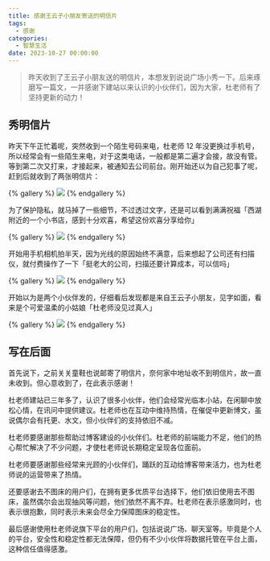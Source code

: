 ```yaml
---
title: 感谢王云子小朋友寄送的明信片
tags:
  - 感谢
categories:
  - 智慧生活
date: 2023-10-27 00:00:00
---
```


> 昨天收到了王云子小朋友送的明信片，本想发到说说广场小秀一下。后来琢磨写一篇文，一并感谢下建站以来认识的小伙伴们，因为大家，杜老师有了坚持更新的动力！

<!-- more -->

## 秀明信片

昨天下午正忙着呢，突然收到一个陌生号码来电，杜老师 12 年没更换过手机号，所以经常会有一些陌生来电，对于这类电话，一般都是第二遍才会接，故没有管。等到第二次又打来，才接起来，被通知去公司前台。刚开始还以为自己犯事了呢，赶到后就收到了两张明信片：

{% gallery %}
![](https://cdn.dusays.com/2023/10/640-1.jpg)
{% endgallery %}

为了保护隐私，就马掉了一些细节，不过透过文字，还是可以看到满满祝福「西湖附近的一个小书店，感到十分欢喜，希望这份欢喜分享给你」

{% gallery %}
![](https://cdn.dusays.com/2023/10/640-2.jpg)
{% endgallery %}

开始用手机相机拍半天，因为光线的原因始终不满意，后来想起了公司还有扫描仪，就付费操作了一下「挺老大的公司，扫描还要计算成本，可以信吗」

{% gallery %}
![](https://cdn.dusays.com/2023/10/640-3.jpg)
{% endgallery %}

开始以为是两个小伙伴发的，仔细看后发现都是来自王云子小朋友，见字如面，看来是个可爱温柔的小姑娘「杜老师没见过真人」

{% gallery %}
![](https://cdn.dusays.com/2023/10/640-4.jpg)
{% endgallery %}

## 写在后面

首先说下，之前关关童鞋也说邮寄了明信片，奈何家中地址收不到明信片，故一直未收到。但心意收到了，在此表示感谢！

杜老师建站已三年多了，认识了很多小伙伴，他们会经常光临本小站，在闲聊中放松心情，在讯问中提供建议。杜老师也在互动中维持热情，在催促中更新博文，虽说偶尔会有托更、水文，但小伙伴们的支持依旧不减。

杜老师要感谢那些帮助过博客建设的小伙伴们。杜老师的前端能力不足，他们的热心帮忙解决了不少问题，才使杜老师说长期稳定呈现各位面前。

杜老师要感谢那些经常来光顾的小伙伴们，踊跃的互动给博客带来活力，也为杜老师说的运营带来了热情。

还要感谢去不图床的用户们，在拥有更多优质平台选择下，他们依旧使用去不图床，虽然偶尔会出现抽风等问题，他们依然不离不弃。杜老师在表示感激同时，也表示很抱歉，同时表示未来会尽全力保障图床的稳定性。

最后感谢使用杜老师说旗下平台的用户们，包括说说广场、聊天室等。毕竟是个人的平台，安全性和稳定性都无法保障，但仍有不少小伙伴将数据托管在平台上面，这种信任值得感激。